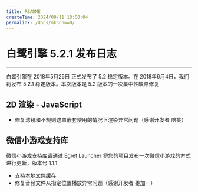 ```yaml
---
title: README
createTime: 2024/09/11 10:50:04
permalink: /docs/mkhcnww0/
---
```

# 白鹭引擎 5.2.1 发布日志


---


白鹭引擎在 2018年5月25日 正式发布了 5.2 稳定版本。在 2018年6月4日，我们将发布 5.2.1 稳定版本。本次版本是 5.2 版本的一次集中性缺陷修复



## 2D 渲染 - JavaScript 

* 修复滤镜和不规则遮罩嵌套使用的情况下渲染异常问题（感谢开发者 陪笑）

## 微信小游戏支持库

微信小游戏支持库请通过 Egret Launcher 将您的项目发布一次微信小游戏的方式进行更新，版本号 1.1.1

* 支持[本地文件缓存](../../minigame/usingcache/README.md)
* 修复音频文件从指定位置播放异常问题（感谢开发者 姜加一）

